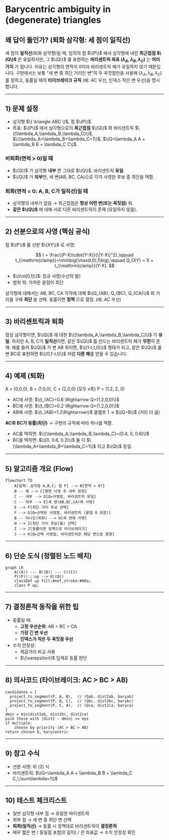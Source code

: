 # Barycentric ambiguity in (degenerate) triangles

## 왜 답이 둘인가? (퇴화 삼각형: 세 점이 일직선)
세 점이 **일직선**(퇴화 삼각형)일 때, 임의의 점 $\(P\)$ 에서 삼각형에 내린 **최근접점 $\(Q\)$** 은
유일하지만, 그 $\(Q\)$ 를 표현하는 **바리센트릭 좌표 $(\lambda_A,\lambda_B,\lambda_C)$** 는
**여러 가지** 가 됩니다. 이유는 삼각형의 면적이 0이라 바리센트릭 해가 유일하지 않기 때문입니다.
구현에서는 보통 “세 변 중 최단 거리인 변”의 두 꼭짓점만을 사용해 $(\lambda_A,\lambda_B,\lambda_C)$ 를
정하고, 동률일 때의 **타이브레이크 규칙** (예: AC 우선, 인덱스 작은 변 우선)을 명시합니다.

---

## 1) 문제 설정
- 삼각형 $\( \triangle ABC \)$, 점 $\(P\)$.
- 목표: $\(P\)$ 에서 삼각형으로의 **최근접점** $\(Q\)$ 와 바리센트릭 $\((\lambda_A,\lambda_B,\lambda_C)\)$,  
  $\(\lambda_A+\lambda_B+\lambda_C=1\)$, $\(Q=\lambda_A A + \lambda_B B + \lambda_C C\)$.

### 비퇴화(면적 > 0)일 때
- $\(Q\)$ 가 삼각형 **내부** 면 그대로 $\(Q\)$, 바리센트릭 **유일**.
- $\(Q\)$ 가 **외부**면, 세 변(AB, BC, CA)으로 각각 사영한 후보 중 최단을 택함.

### 퇴화(면적 = 0: A, B, C가 일직선)일 때
- 삼각형의 내부가 없음 → 최근접점은 **항상 어떤 변(또는 꼭짓점)** 위.
- **같은 $\(Q\)$** 에 대해 서로 다른 바리센트릭이 존재 (유일하지 않음).

---

## 2) 선분으로의 사영 (핵심 공식)
점 $\(P\)$ 를 선분 $\(XY\)$ 로 사영:

$$
t = \frac{(P-X)\cdot(Y-X)}{\|Y-X\|^2},\qquad t_{\mathrm{clamp}}=\min\big(\max(t,0),1\big),\qquad
Q_{XY} = X + t_{\mathrm{clamp}}(Y-X).
$$

- $\(t\in[0,1]\)$: 정규 사영(수선의 발)  
- 범위 밖: 가까운 끝점이 최단

삼각형에 대해서는 AB, BC, CA 각각에 대해 $\(Q_{AB}, Q_{BC}, Q_{CA}\)$ 와 거리를 구해 **최단** 을 선택.
동률이면 **정책** 으로 결정. (예: AC 우선)

---

## 3) 바리센트릭과 퇴화
정상 삼각형이면, $\(Q\)$ 에 대한 $\((\lambda_A,\lambda_B,\lambda_C)\)$ 가 **유일**.
하지만 A, B, C가 **일직선**이면, 같은 $\(Q\)$ 를 만드는 바리센트릭 해가 **무한**히 존재:
예를 들어 $\(Q\)$ 가 변 AB 위이면, $\((1-t,t,0)\)$ 형태가 되고,
같은 $\(Q\)$ 를 변 BC로 표현하면 $\((0,1-t,t)\)$ 처럼 **다른 해**를 얻을 수 있습니다.

---

## 4) 예제 (퇴화)
A = (0,0,0), B = (1,0,0), C = (2,0,0) (모두 x축)
P = (1.2, 2, 0)

- AC에 사영: $\(t_{AC}=0.6 \Rightarrow Q=(1.2,0,0)\)$
- BC에 사영: $\(t_{BC}=0.2 \Rightarrow Q=(1.2,0,0)\)$
- AB에 사영: $\(t_{AB}=1.2\Rightarrow\)$ 클램프 1 → $\(Q=B\)$ (거리 더 큼)

**AC와 BC가 동률(최단)** → 구현의 규칙에 따라 하나를 택함.
- AC를 택하면: $\((\lambda_A,\lambda_B,\lambda_C)=(0.4, 0, 0.6)\)$
- BC를 택하면: $\((0, 0.8, 0.2)\)$
둘 다 $\(\lambda_A+\lambda_B+\lambda_C=1\)$ 이고 $\(Q\)$ 동일.

---

## 5) 알고리즘 개요 (Flow)

```mermaid
flowchart TD
    A[입력: 삼각형 A,B,C; 점 P] --> B{면적 > 0?}
    B -- 예 --> C[평면 사영 후 내부 판정]
    C -- 내부 --> D[Q=사영점, 바리센트릭 유일]
    C -- 외부 --> E[세 변(AB,BC,CA)에 사영]
    E --> F[최단 거리 후보 선택]
    F --> G[Q=선택된 사영점, 바리센트릭 (끝점 0 포함)]
    B -- 아니오(퇴화) --> H[세 변에 사영]
    H --> I[최단 거리 후보(들) 선택]
    I --> J[동률이면 정책으로 타이브레이크]
    J --> K[Q=선택 사영점, 바리센트릭은 해당 변으로 표현]
```

---

## 6) 단순 도식 (정렬된 노드 배치)

```mermaid
graph LR
    A((A)) --- B((B)) --- C((C))
    P((P)):::up --> Q((Q))
    classDef up fill:#eef,stroke:#00a;
    class P up;
```
---

## 7) 결정론적 동작을 위한 팁
- 동률일 때:
  - **고정 우선순위**: AB > BC > CA
  - **가장 긴 변 우선**
  - **인덱스가 작은 두 꼭짓점 우선**
- 수치 안정성:
  - 제곱거리 비교 사용
  - $\(\varepsilon\)$ 임계로 동률 판단

---

## 8) 의사코드 (타이브레이크: AC > BC > AB)
```pseudo
candidates = [
  project_to_segment(P, A, B),  // (Qab, dist2ab, baryab)
  project_to_segment(P, B, C),  // (Qbc, dist2bc, barybc)
  project_to_segment(P, C, A),  // (Qca, dist2ca, baryca)
]
dmin = min(dist2ab, dist2bc, dist2ca)
pick those with |dist2 - dmin| <= eps
if multiple:
    choose by priority (AC > BC > AB)
return chosen Q, barycentric
```

---

## 9) 참고 수식
- 선분 사영: 위 (2) 식
- 바리센트릭: $\(Q=\lambda_A A + \lambda_B B + \lambda_C C,\;\sum\lambda=1\)$

---

## 10) 테스트 체크리스트
- 일반 삼각형 내부 점 → 유일한 바리센트릭
- 외부 점 → 세 변 중 최단 변 선택
- **퇴화(일직선)** → 동률 시 정책대로 바리센트릭이 **결정론적**
- 매우 짧은 변 / 동일점 포함(0 길이) / 큰 좌표값 → 수치 안정성 확인
